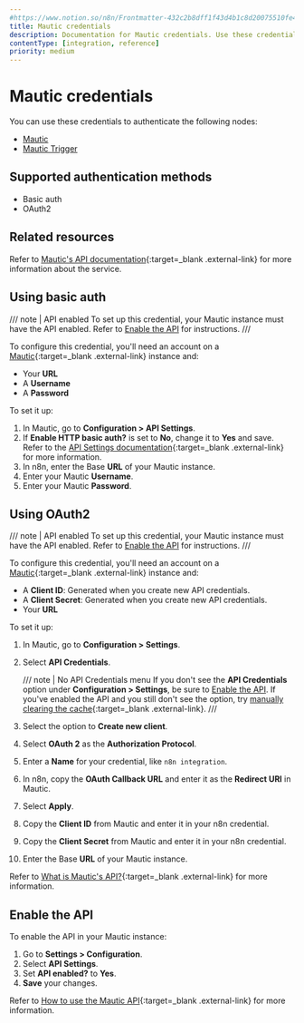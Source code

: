 ```yaml
---
#https://www.notion.so/n8n/Frontmatter-432c2b8dff1f43d4b1c8d20075510fe4
title: Mautic credentials
description: Documentation for Mautic credentials. Use these credentials to authenticate Mautic in n8n, a workflow automation platform.
contentType: [integration, reference]
priority: medium
---
```


# Mautic credentials

You can use these credentials to authenticate the following nodes:

- [Mautic](/integrations/builtin/app-nodes/n8n-nodes-base.mautic.md)
- [Mautic Trigger](/integrations/builtin/trigger-nodes/n8n-nodes-base.mautictrigger.md)

## Supported authentication methods

- Basic auth
- OAuth2

## Related resources

Refer to [Mautic's API documentation](https://developer.mautic.org/#rest-api){:target=_blank .external-link} for more information about the service.

## Using basic auth

/// note | API enabled
To set up this credential, your Mautic instance must have the API enabled. Refer to [Enable the API](#enable-the-api) for instructions.
///

To configure this credential, you'll need an account on a [Mautic](https://www.mautic.org/){:target=_blank .external-link} instance and:

- Your **URL**
- A **Username**
- A **Password**

To set it up:

1. In Mautic, go to **Configuration > API Settings**.
2. If **Enable HTTP basic auth?** is set to **No**, change it to **Yes** and save. Refer to the [API Settings documentation](https://docs.mautic.org/en/5.x/configuration/settings.html#api-settings){:target=_blank .external-link} for more information.
1. In n8n, enter the Base **URL** of your Mautic instance.
2. Enter your Mautic **Username**.
3. Enter your Mautic **Password**.

## Using OAuth2

/// note | API enabled
To set up this credential, your Mautic instance must have the API enabled. Refer to [Enable the API](#enable-the-api) for instructions.
///

To configure this credential, you'll need an account on a [Mautic](https://www.mautic.org/){:target=_blank .external-link} instance and:

- A **Client ID**: Generated when you create new API credentials.
- A **Client Secret**: Generated when you create new API credentials.
- Your **URL**

To set it up:

1. In Mautic, go to **Configuration > Settings**.
2. Select **API Credentials**.

    /// note | No API Credentials menu
    If you don't see the **API Credentials** option under **Configuration > Settings**, be sure to [Enable the API](#enable-the-api). If you've enabled the API and you still don't see the option, try [manually clearing the cache](https://forum.mautic.org/t/cant-find-api-credentials-menu/10689){:target=_blank .external-link}.
    ///

2. Select the option to **Create new client**.
3. Select **OAuth 2** as the **Authorization Protocol**.
4. Enter a **Name** for your credential, like `n8n integration`.
5. In n8n, copy the **OAuth Callback URL** and enter it as the **Redirect URI** in Mautic.
6. Select **Apply**.
7. Copy the **Client ID** from Mautic and enter it in your n8n credential.
8. Copy the **Client Secret** from Mautic and enter it in your n8n credential.
9. Enter the Base **URL** of your Mautic instance.

Refer to [What is Mautic's API?](https://kb.mautic.org/article/what-is-mautic-039%3bs-api.html#mcetoc_1g7n1bgoo0){:target=_blank .external-link} for more information.

## Enable the API

To enable the API in your Mautic instance:

1. Go to **Settings > Configuration**.
2. Select **API Settings**.
3. Set **API enabled?** to **Yes**.
4. **Save** your changes.

Refer to [How to use the Mautic API](https://kb.mautic.org/article/what-is-mautic-039;s-api.html){:target=_blank .external-link} for more information.
